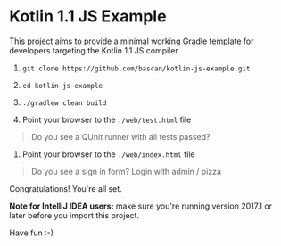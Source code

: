 # Kotlin 1.1 JS Example
This project aims to provide a minimal working Gradle template
for developers targeting the Kotlin 1.1 JS compiler. 
 
1. ``git clone https://github.com/bascan/kotlin-js-example.git``

1. ``cd kotlin-js-example``

1. ``./gradlew clean build``

1. Point your browser to the ``./web/test.html`` file
> Do you see a QUnit runner with all tests passed?

1. Point your browser to the ``./web/index.html`` file
> Do you see a sign in form?
> Login with admin / pizza
 
Congratulations! You're all set.

**Note for IntelliJ IDEA users:** make sure you're running version 2017.1 or later before you import this project.

Have fun :-)